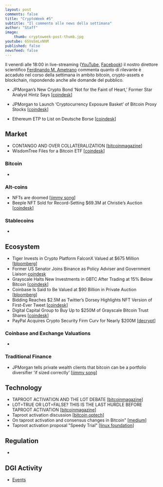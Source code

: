 ```yaml
---
layout: post
comments: false
title: "CryptoWeek #5"
subtitle: "Il commento alle news della settimana" 
author: "Staff"
image:
    thumb: cryptoweek-post-thumb.jpg
youtube: 6SVoSmLxNhM
published: false
newsfeed: false
---
```


Il venerdì alle 18:00 in live-streaming
([YouTube](https://www.youtube.com/watch?v=6SVoSmLxNhM&list=PLTLa2tRY91LI9MN6-_ai0J6jTRcY8znDc&index=1),
[Facebook](https://www.facebook.com/DigitalGoldInstitute))
il nostro direttore scientifico [Ferdinando M. Ametrano](https://www.ametrano.net)
commenta quanto di rilevante è accaduto nel corso della settimana
in ambito bitcoin, crypto-assets e blockchain,
rispondendo anche alle domande del pubblico.

<!--div id="buzzsprout-player-8035698"></div><script src="https://www.buzzsprout.com/1686991/8035698-cryptoweek-3-26-febbraio-2021.js?container_id=buzzsprout-player-8035698&player=small" type="text/javascript" charset="utf-8"></script-->

- JPMorgan’s New Crypto Bond ‘Not for the Faint of Heart,’ Former Star Analyst Hintz Says [[coindesk](https://www.coindesk.com/jpmorgan-crypto-bond-brad-hintz)]

- JPMorgan to Launch ‘Cryptocurrency Exposure Basket’ of Bitcoin Proxy Stocks [[coindesk](https://www.coindesk.com/jpmorgan-to-launch-cryptocurrency-exposure-basket-of-bitcoin-proxy-stocks)]

- Ethereum ETP to List on Deutsche Borse [[coindesk](https://www.coindesk.com/ethereum-etp-to-list-on-deutsche-borse)]

## Market

- CONTANGO AND OVER COLLATERALIZATION [[bitcoinmagazine](https://bitcoinmagazine.com/markets/contango-and-over-collateralization)]
- WisdomTree Files for a Bitcoin ETF [[coindesk](https://www.coindesk.com/wisdomtree-files-for-a-bitcoin-etf)]

### Bitcoin

- 

### Alt-coins

- NFTs are doomed [[jimmy song](https://jimmysong.substack.com/p/nfts-are-doomed-bitcoin-tech-talk)]
- Beeple NFT Sold for Record-Setting $69.3M at Christie’s Auction [[coindesk](https://www.coindesk.com/beeple-nft-christies-auction)]

### Stablecoins

- 

## Ecosystem

- Tiger Invests in Crypto Platform FalconX Valued at $675 Million [[bloomberg]](https://www.bloomberg.com/news/articles/2021-03-11/tiger-invests-in-crypto-platform-falconx-valued-at-675-million)
- Former US Senator Joins Binance as Policy Adviser and Government Liaison [coindesk](https://www.coindesk.com/binance-hires-max-baucus)
- Grayscale Halts New Investments in GBTC After Trading at 15% Below Bitcoin [[coindesk](https://www.coindesk.com/grayscale-halts-new-investments-in-gbtc-after-trading-at-15-below-bitcoin)]
- Coinbase Is Said to Be Valued at $90 Billion in Private Auction [[bloomberg](https://www.bloomberg.com/news/articles/2021-03-08/coinbase-is-said-to-be-valued-at-90-billion-in-private-auction)]
- Bidding Reaches $2.5M as Twitter’s Dorsey Highlights NFT Version of First-Ever Tweet [[coindesk](https://www.coindesk.com/twitter-ceo-jack-dorsey-is-offering-to-sell-the-first-ever-tweet)]
- Digital Capital Group to Buy Up to $250M of Grayscale Bitcoin Trust Shares [[coindesk](https://www.coindesk.com/digital-currency-group-to-put-up-to-250m-into-grayscales-bitcoin-trust)]
- PayPal Acquires Crypto Security Firm Curv for Nearly $200M [[decrypt](https://decrypt.co/60505/paypal-buys-crypto-firm-curv-for-nearly-200-million)]

### Coinbase and Exchange Valuations

- 

### Traditional Finance

- JPMorgan tells private wealth clients that bitcoin can be a portfolio diversifier 'if sized correctly' [[jimmy song](https://www.theblockcrypto.com/post/97257/jp-morgan-bitcoin-deck-private-client)]

## Technology

- TAPROOT ACTIVATION AND THE LOT DEBATE [[bitcoinmagazine](https://bitcoinmagazine.com/technical/taproot-activation-and-the-lot-debate)]
- LOT=TRUE OR LOT=FALSE? THIS IS THE LAST HURDLE BEFORE TAPROOT ACTIVATION [[bitcoinmagazine](https://bitcoinmagazine.com/technical/lottrue-or-lotfalse-this-is-the-last-hurdle-before-taproot-activation)]
- Taproot activation discussion [[bitcoin optech](https://bitcoinops.org/en/newsletters/2021/03/10/)]
- On taproot activation and consensus changes in Bitcoin" [[medium](https://medium.com/@sdaftuar/on-taproot-activation-and-consensus-changes-in-bitcoin-5b3453e91c4e)]
- Taproot activation proposal "Speedy Trial" [[linux foundation](https://lists.linuxfoundation.org/pipermail/bitcoin-dev/2021-March/018583.html)]

## Regulation

- 

## DGI Activity

- [Events](https://dgi.io/events/)
